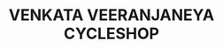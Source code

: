 ---
title: "VENKATA VEERANJANEYA CYCLESHOP"
url: /avanigadda/venkata-veeranjaneya-cycleshop/
shop: bicycle
---